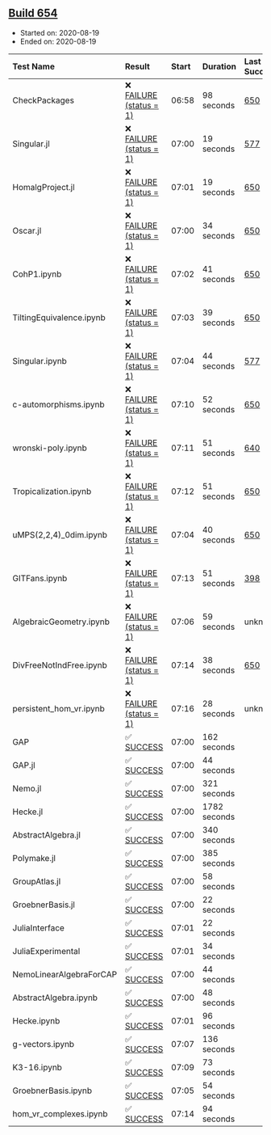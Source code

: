 ## [Build 654](https://oscarci.mathematik.uni-kl.de/job/oscar-stable/654/)

* Started on: 2020-08-19
* Ended on: 2020-08-19

| Test Name    | Result | Start | Duration | Last Success | First Failure |
|:-------------|:-------|:------|:---------|:-------------|:--------------|
| CheckPackages | ❌ [FAILURE (status = 1)](https://oscarci.mathematik.uni-kl.de/job/oscar-stable/654/artifact/logs/build-654/CheckPackages.log) | 06:58 | 98 seconds | [650](https://oscarci.mathematik.uni-kl.de/job/oscar-stable/650/) | [651](https://oscarci.mathematik.uni-kl.de/job/oscar-stable/651/) |
| Singular.jl | ❌ [FAILURE (status = 1)](https://oscarci.mathematik.uni-kl.de/job/oscar-stable/654/artifact/logs/build-654/Singular.jl.log) | 07:00 | 19 seconds | [577](https://oscarci.mathematik.uni-kl.de/job/oscar-stable/577/) | [578](https://oscarci.mathematik.uni-kl.de/job/oscar-stable/578/) |
| HomalgProject.jl | ❌ [FAILURE (status = 1)](https://oscarci.mathematik.uni-kl.de/job/oscar-stable/654/artifact/logs/build-654/HomalgProject.jl.log) | 07:01 | 19 seconds | [650](https://oscarci.mathematik.uni-kl.de/job/oscar-stable/650/) | [651](https://oscarci.mathematik.uni-kl.de/job/oscar-stable/651/) |
| Oscar.jl | ❌ [FAILURE (status = 1)](https://oscarci.mathematik.uni-kl.de/job/oscar-stable/654/artifact/logs/build-654/Oscar.jl.log) | 07:00 | 34 seconds | [650](https://oscarci.mathematik.uni-kl.de/job/oscar-stable/650/) | [651](https://oscarci.mathematik.uni-kl.de/job/oscar-stable/651/) |
| CohP1.ipynb | ❌ [FAILURE (status = 1)](https://oscarci.mathematik.uni-kl.de/job/oscar-stable/654/artifact/logs/build-654/CohP1.ipynb.log) | 07:02 | 41 seconds | [650](https://oscarci.mathematik.uni-kl.de/job/oscar-stable/650/) | [651](https://oscarci.mathematik.uni-kl.de/job/oscar-stable/651/) |
| TiltingEquivalence.ipynb | ❌ [FAILURE (status = 1)](https://oscarci.mathematik.uni-kl.de/job/oscar-stable/654/artifact/logs/build-654/TiltingEquivalence.ipynb.log) | 07:03 | 39 seconds | [650](https://oscarci.mathematik.uni-kl.de/job/oscar-stable/650/) | [651](https://oscarci.mathematik.uni-kl.de/job/oscar-stable/651/) |
| Singular.ipynb | ❌ [FAILURE (status = 1)](https://oscarci.mathematik.uni-kl.de/job/oscar-stable/654/artifact/logs/build-654/Singular.ipynb.log) | 07:04 | 44 seconds | [577](https://oscarci.mathematik.uni-kl.de/job/oscar-stable/577/) | [578](https://oscarci.mathematik.uni-kl.de/job/oscar-stable/578/) |
| c-automorphisms.ipynb | ❌ [FAILURE (status = 1)](https://oscarci.mathematik.uni-kl.de/job/oscar-stable/654/artifact/logs/build-654/c-automorphisms.ipynb.log) | 07:10 | 52 seconds | [650](https://oscarci.mathematik.uni-kl.de/job/oscar-stable/650/) | [651](https://oscarci.mathematik.uni-kl.de/job/oscar-stable/651/) |
| wronski-poly.ipynb | ❌ [FAILURE (status = 1)](https://oscarci.mathematik.uni-kl.de/job/oscar-stable/654/artifact/logs/build-654/wronski-poly.ipynb.log) | 07:11 | 51 seconds | [640](https://oscarci.mathematik.uni-kl.de/job/oscar-stable/640/) | [641](https://oscarci.mathematik.uni-kl.de/job/oscar-stable/641/) |
| Tropicalization.ipynb | ❌ [FAILURE (status = 1)](https://oscarci.mathematik.uni-kl.de/job/oscar-stable/654/artifact/logs/build-654/Tropicalization.ipynb.log) | 07:12 | 51 seconds | [650](https://oscarci.mathematik.uni-kl.de/job/oscar-stable/650/) | [651](https://oscarci.mathematik.uni-kl.de/job/oscar-stable/651/) |
| uMPS(2,2,4)_0dim.ipynb | ❌ [FAILURE (status = 1)](https://oscarci.mathematik.uni-kl.de/job/oscar-stable/654/artifact/logs/build-654/uMPS-2-2-4-_0dim.ipynb.log) | 07:04 | 40 seconds | [650](https://oscarci.mathematik.uni-kl.de/job/oscar-stable/650/) | [651](https://oscarci.mathematik.uni-kl.de/job/oscar-stable/651/) |
| GITFans.ipynb | ❌ [FAILURE (status = 1)](https://oscarci.mathematik.uni-kl.de/job/oscar-stable/654/artifact/logs/build-654/GITFans.ipynb.log) | 07:13 | 51 seconds | [398](https://oscarci.mathematik.uni-kl.de/job/oscar-stable/398/) | [399](https://oscarci.mathematik.uni-kl.de/job/oscar-stable/399/) |
| AlgebraicGeometry.ipynb | ❌ [FAILURE (status = 1)](https://oscarci.mathematik.uni-kl.de/job/oscar-stable/654/artifact/logs/build-654/AlgebraicGeometry.ipynb.log) | 07:06 | 59 seconds | unknown | unknown |
| DivFreeNotIndFree.ipynb | ❌ [FAILURE (status = 1)](https://oscarci.mathematik.uni-kl.de/job/oscar-stable/654/artifact/logs/build-654/DivFreeNotIndFree.ipynb.log) | 07:14 | 38 seconds | [650](https://oscarci.mathematik.uni-kl.de/job/oscar-stable/650/) | [651](https://oscarci.mathematik.uni-kl.de/job/oscar-stable/651/) |
| persistent_hom_vr.ipynb | ❌ [FAILURE (status = 1)](https://oscarci.mathematik.uni-kl.de/job/oscar-stable/654/artifact/logs/build-654/persistent_hom_vr.ipynb.log) | 07:16 | 28 seconds | unknown | unknown |
| GAP | ✅ [SUCCESS](https://oscarci.mathematik.uni-kl.de/job/oscar-stable/654/artifact/logs/build-654/GAP.log) | 07:00 | 162 seconds |  |  |
| GAP.jl | ✅ [SUCCESS](https://oscarci.mathematik.uni-kl.de/job/oscar-stable/654/artifact/logs/build-654/GAP.jl.log) | 07:00 | 44 seconds |  |  |
| Nemo.jl | ✅ [SUCCESS](https://oscarci.mathematik.uni-kl.de/job/oscar-stable/654/artifact/logs/build-654/Nemo.jl.log) | 07:00 | 321 seconds |  |  |
| Hecke.jl | ✅ [SUCCESS](https://oscarci.mathematik.uni-kl.de/job/oscar-stable/654/artifact/logs/build-654/Hecke.jl.log) | 07:00 | 1782 seconds |  |  |
| AbstractAlgebra.jl | ✅ [SUCCESS](https://oscarci.mathematik.uni-kl.de/job/oscar-stable/654/artifact/logs/build-654/AbstractAlgebra.jl.log) | 07:00 | 340 seconds |  |  |
| Polymake.jl | ✅ [SUCCESS](https://oscarci.mathematik.uni-kl.de/job/oscar-stable/654/artifact/logs/build-654/Polymake.jl.log) | 07:00 | 385 seconds |  |  |
| GroupAtlas.jl | ✅ [SUCCESS](https://oscarci.mathematik.uni-kl.de/job/oscar-stable/654/artifact/logs/build-654/GroupAtlas.jl.log) | 07:00 | 58 seconds |  |  |
| GroebnerBasis.jl | ✅ [SUCCESS](https://oscarci.mathematik.uni-kl.de/job/oscar-stable/654/artifact/logs/build-654/GroebnerBasis.jl.log) | 07:00 | 22 seconds |  |  |
| JuliaInterface | ✅ [SUCCESS](https://oscarci.mathematik.uni-kl.de/job/oscar-stable/654/artifact/logs/build-654/JuliaInterface.log) | 07:01 | 22 seconds |  |  |
| JuliaExperimental | ✅ [SUCCESS](https://oscarci.mathematik.uni-kl.de/job/oscar-stable/654/artifact/logs/build-654/JuliaExperimental.log) | 07:01 | 34 seconds |  |  |
| NemoLinearAlgebraForCAP | ✅ [SUCCESS](https://oscarci.mathematik.uni-kl.de/job/oscar-stable/654/artifact/logs/build-654/NemoLinearAlgebraForCAP.log) | 07:00 | 44 seconds |  |  |
| AbstractAlgebra.ipynb | ✅ [SUCCESS](https://oscarci.mathematik.uni-kl.de/job/oscar-stable/654/artifact/logs/build-654/AbstractAlgebra.ipynb.log) | 07:00 | 48 seconds |  |  |
| Hecke.ipynb | ✅ [SUCCESS](https://oscarci.mathematik.uni-kl.de/job/oscar-stable/654/artifact/logs/build-654/Hecke.ipynb.log) | 07:01 | 96 seconds |  |  |
| g-vectors.ipynb | ✅ [SUCCESS](https://oscarci.mathematik.uni-kl.de/job/oscar-stable/654/artifact/logs/build-654/g-vectors.ipynb.log) | 07:07 | 136 seconds |  |  |
| K3-16.ipynb | ✅ [SUCCESS](https://oscarci.mathematik.uni-kl.de/job/oscar-stable/654/artifact/logs/build-654/K3-16.ipynb.log) | 07:09 | 73 seconds |  |  |
| GroebnerBasis.ipynb | ✅ [SUCCESS](https://oscarci.mathematik.uni-kl.de/job/oscar-stable/654/artifact/logs/build-654/GroebnerBasis.ipynb.log) | 07:05 | 54 seconds |  |  |
| hom_vr_complexes.ipynb | ✅ [SUCCESS](https://oscarci.mathematik.uni-kl.de/job/oscar-stable/654/artifact/logs/build-654/hom_vr_complexes.ipynb.log) | 07:14 | 94 seconds |  |  |
